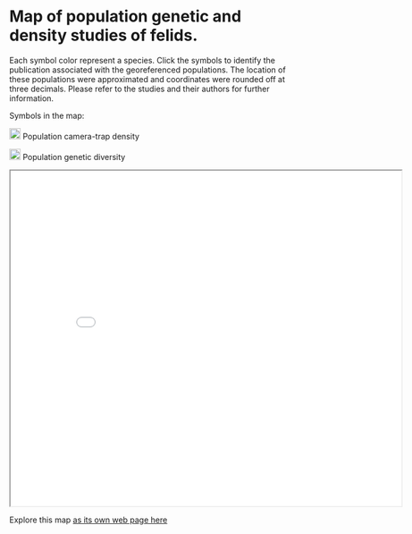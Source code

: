 # Map of population genetic and density studies of felids. 

Each symbol color represent a species. Click the symbols to identify the publication associated with the georeferenced populations. 
The location of these populations were approximated and coordinates were rounded off at three decimals. Please refer to the studies and their authors for further information.

Symbols in the map:

<img src="https://raw.githubusercontent.com/FortAwesome/Font-Awesome/6.x/svgs/solid/camera.svg" width="20" height="20"> Population camera-trap density

<img src="https://raw.githubusercontent.com/FortAwesome/Font-Awesome/6.x/svgs/solid/dna.svg" width="20" height="20"> Population genetic diversity


<iframe src="interactive_map_GDfelids.html" height="600" width="700"></iframe>


Explore this map [as its own web page here](interactive_map_GDfelids.html)
